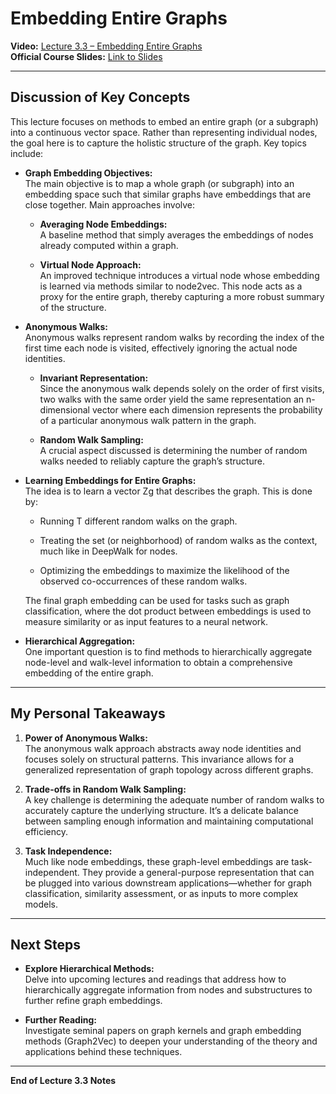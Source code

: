 
# Embedding Entire Graphs

**Video:** [Lecture 3.3 – Embedding Entire Graphs](https://www.youtube.com/watch?v=eliMLfJeu7A&list=PLoROMvodv4rOP-ImU-O1rYRg2RFxomvFp&index=9)  
**Official Course Slides:** [Link to Slides](https://web.stanford.edu/class/cs224w/slides/02-nodeemb.pdf)

---

## Discussion of Key Concepts

This lecture focuses on methods to embed an entire graph (or a subgraph) into a continuous vector space. Rather than representing individual nodes, the goal here is to capture the holistic structure of the graph. Key topics include:

- **Graph Embedding Objectives:**  
    The main objective is to map a whole graph (or subgraph) into an embedding space such that similar graphs have embeddings that are close together. Main approaches involve:
    
    - **Averaging Node Embeddings:**  
        A baseline method that simply averages the embeddings of nodes already computed within a graph.
        
    - **Virtual Node Approach:**  
        An improved technique introduces a virtual node whose embedding is learned via methods similar to node2vec. This node acts as a proxy for the entire graph, thereby capturing a more robust summary of the structure.
        
- **Anonymous Walks:**  
    Anonymous walks represent random walks by recording the index of the first time each node is visited, effectively ignoring the actual node identities.
    
    - **Invariant Representation:**  
        Since the anonymous walk depends solely on the order of first visits, two walks with the same order yield the same representation an n-dimensional vector where each dimension represents the probability of a particular anonymous walk pattern in the graph.
        
    - **Random Walk Sampling:**  
        A crucial aspect discussed is determining the number of random walks needed to reliably capture the graph’s structure.
        
- **Learning Embeddings for Entire Graphs:**  
    The idea is to learn a vector Zg that describes the graph. This is done by:
    
    - Running T different random walks on the graph.
        
    - Treating the set (or neighborhood) of random walks as the context, much like in DeepWalk for nodes.
        
    - Optimizing the embeddings to maximize the likelihood of the observed co-occurrences of these random walks.  
    
	The final graph embedding can be used for tasks such as graph classification, where the dot product between embeddings is used to measure similarity or as input features to a neural network.
        
- **Hierarchical Aggregation:**  
    One important question is to find methods to hierarchically aggregate node-level and walk-level information to obtain a comprehensive embedding of the entire graph.


---

## My Personal Takeaways
    
1. **Power of Anonymous Walks:**  
    The anonymous walk approach abstracts away node identities and focuses solely on structural patterns. This invariance allows for a generalized representation of graph topology across different graphs.
    
2. **Trade-offs in Random Walk Sampling:**  
    A key challenge is determining the adequate number of random walks to accurately capture the underlying structure. It’s a delicate balance between sampling enough information and maintaining computational efficiency.
    
3. **Task Independence:**  
    Much like node embeddings, these graph-level embeddings are task-independent. They provide a general-purpose representation that can be plugged into various downstream applications—whether for graph classification, similarity assessment, or as inputs to more complex models.    

---

## Next Steps

- **Explore Hierarchical Methods:**  
    Delve into upcoming lectures and readings that address how to hierarchically aggregate information from nodes and substructures to further refine graph embeddings.
    
- **Further Reading:**  
    Investigate seminal papers on graph kernels and graph embedding methods (Graph2Vec) to deepen your understanding of the theory and applications behind these techniques.
    

---

**End of Lecture 3.3 Notes**